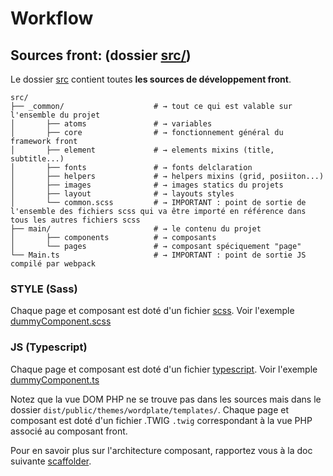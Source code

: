 # Workflow
 
## Sources front: (dossier [src/](../src)) 

Le dossier [src](../src/) contient toutes **les sources de développement front**.

```shell
src/                         
├── _common/                    # → tout ce qui est valable sur l'ensemble du projet
│       ├── atoms               # → variables             
│       ├── core                # → fonctionnement général du framework front
│       ├── element             # → elements mixins (title, subtitle...)   
│       ├── fonts               # → fonts delclaration    
│       ├── helpers             # → helpers mixins (grid, posiiton...)   
│       ├── images              # → images statics du projets 
│       ├── layout              # → layouts styles   
│       └── common.scss         # → IMPORTANT : point de sortie de l'ensemble des fichiers scss qui va être importé en référence dans tous les autres fichiers scss
├── main/                       # → le contenu du projet
│       ├── components          # → composants              
│       └── pages               # → composant spéciquement "page"  
└── Main.ts                     # → IMPORTANT : point de sortie JS compilé par webpack
``` 

### STYLE (Sass)
Chaque page et composant est doté d'un fichier [scss](https://sass-lang.com/).
Voir l'exemple [dummyComponent.scss](../src/main/components/dummyComponent/dummyComponent.scss)


### JS (Typescript)
Chaque page et composant est doté d'un fichier [typescript](https://www.typescriptlang.org/).
Voir l'exemple [dummyComponent.ts](../src/main/components/dummyComponent/dummyComponent.ts)


Notez que la vue DOM PHP ne se trouve pas dans les sources mais dans le dossier `dist/public/themes/wordplate/templates/`. 
Chaque page et composant est doté d'un fichier .TWIG `.twig` correspondant à la vue PHP associé au composant front.

Pour en savoir plus sur l'architecture composant, rapportez vous à la doc suivante [scaffolder](./03.scaffolder.md).

